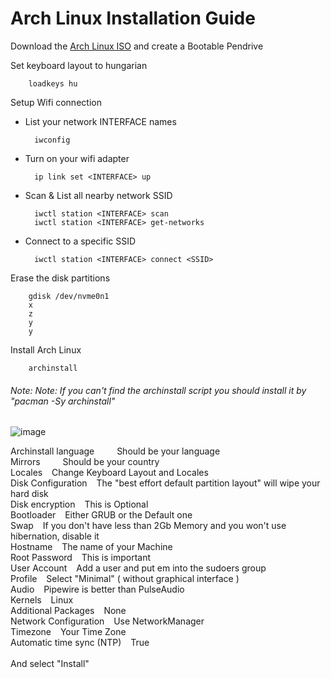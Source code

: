 
# Arch Linux Installation Guide

Download the [Arch Linux ISO](https://archlinux.org/download/) and create a Bootable Pendrive 

Set keyboard layout to hungarian

		loadkeys hu
    
Setup Wifi connection

- List your network INTERFACE names

		iwconfig
	
- Turn on your wifi adapter 
	
  		ip link set <INTERFACE> up
		
- Scan & List all nearby network SSID
	
  		iwctl station <INTERFACE> scan
		iwctl station <INTERFACE> get-networks
	
- Connect to a specific SSID
	
 		iwctl station <INTERFACE> connect <SSID>
    
Erase the disk partitions
	
	 	gdisk /dev/nvme0n1
		x
		z
		y
		y

Install Arch Linux

		archinstall
###### *Note: Note: If you can't find the archinstall script you should install it by "pacman -Sy archinstall"*

![image](https://github.com/sonus89/linux_scripts/assets/10185202/d0f78186-be6f-48a2-a60c-072cd518d2d4)

Archinstall language &ensp;&ensp;&ensp;&ensp; Should be your language &nbsp;  
Mirrors &ensp;&ensp;&ensp;&ensp; Should be your country &nbsp;  
Locales &ensp; Change Keyboard Layout and Locales &nbsp;  
Disk Configuration &ensp; The "best effort default partition layout" will wipe your hard disk &nbsp;  
Disk encryption &ensp; This is Optional &nbsp;  
Bootloader &ensp; Either GRUB or the Default one &nbsp;  
Swap &ensp; If you don't have less than 2Gb Memory and you won't use hibernation, disable it &nbsp;  
Hostname &ensp; The name of your Machine &nbsp;  
Root Password &ensp; This is important &nbsp;  
User Account &ensp; Add a user and put em into the sudoers group &nbsp;  
Profile &ensp; Select "Minimal" ( without graphical interface ) &nbsp;  
Audio &ensp; Pipewire is better than PulseAudio &nbsp;  
Kernels &ensp; Linux &nbsp;  
Additional Packages &ensp; None &nbsp;   
Network Configuration &ensp; Use NetworkManager &nbsp;  
Timezone &ensp; Your Time Zone &nbsp;  
Automatic time sync (NTP) &ensp; True &nbsp;   
&nbsp;  
And select "Install"
    
